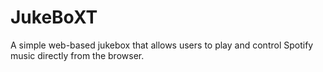 # JukeBoXT
A simple web-based jukebox that allows users to play and control Spotify music directly from the browser.
